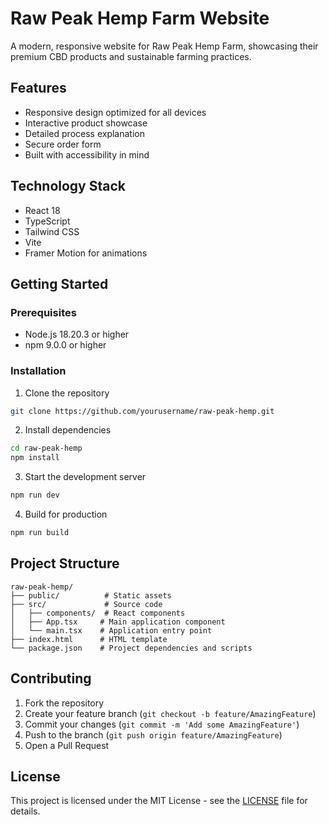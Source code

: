 # Raw Peak Hemp Farm Website

A modern, responsive website for Raw Peak Hemp Farm, showcasing their premium CBD products and sustainable farming practices.

## Features

- Responsive design optimized for all devices
- Interactive product showcase
- Detailed process explanation
- Secure order form
- Built with accessibility in mind

## Technology Stack

- React 18
- TypeScript
- Tailwind CSS
- Vite
- Framer Motion for animations

## Getting Started

### Prerequisites

- Node.js 18.20.3 or higher
- npm 9.0.0 or higher

### Installation

1. Clone the repository
```bash
git clone https://github.com/yourusername/raw-peak-hemp.git
```

2. Install dependencies
```bash
cd raw-peak-hemp
npm install
```

3. Start the development server
```bash
npm run dev
```

4. Build for production
```bash
npm run build
```

## Project Structure

```
raw-peak-hemp/
├── public/          # Static assets
├── src/             # Source code
│   ├── components/  # React components
│   ├── App.tsx     # Main application component
│   └── main.tsx    # Application entry point
├── index.html      # HTML template
└── package.json    # Project dependencies and scripts
```

## Contributing

1. Fork the repository
2. Create your feature branch (`git checkout -b feature/AmazingFeature`)
3. Commit your changes (`git commit -m 'Add some AmazingFeature'`)
4. Push to the branch (`git push origin feature/AmazingFeature`)
5. Open a Pull Request

## License

This project is licensed under the MIT License - see the [LICENSE](LICENSE) file for details.